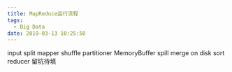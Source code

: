 ```yaml
---
title: MapReduce运行流程
tags:
  - Big Data
date: 2019-03-13 10:25:50
---
```

input
    split
mapper
shuffle
    partitioner
    MemoryBuffer
    spill
    merge on disk
    sort
reducer
留坑待填